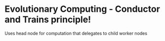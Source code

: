 # Evolutionary Computing - Conductor and Trains principle!

Uses head node for computation that delegates to child worker nodes
